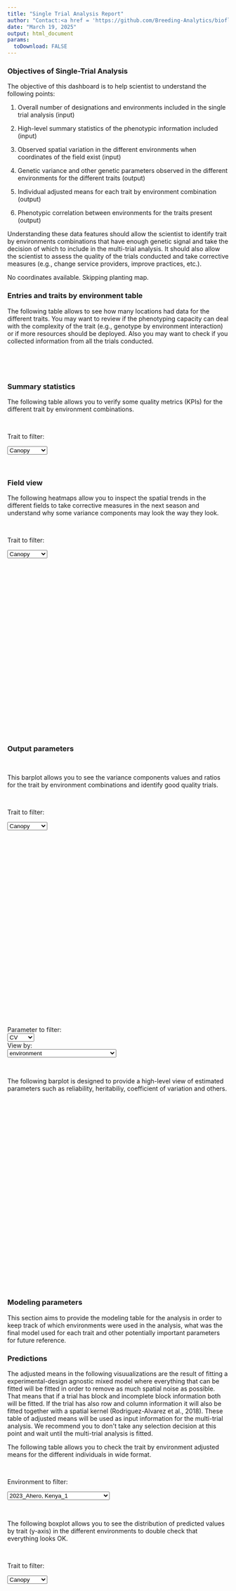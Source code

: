 ```yaml
---
title: "Single Trial Analysis Report"
author: "Contact:<a href = 'https://github.com/Breeding-Analytics/bioflow' target = '_blank'>Breeding Analytics Team, OneCGIAR</a> breedinganalytics@cgiar.org"
date: "March 19, 2025"  
output: html_document
params:
  toDownload: FALSE
---
```








### Objectives of Single-Trial Analysis

The objective of this dashboard is to help scientist to understand the following points:

1. Overall number of designations and environments included in the single trial analysis (input)

2. High-level summary statistics of the phenotypic information included (input)

3. Observed spatial variation in the different environments when coordinates of the field exist (input)

4. Genetic variance and other genetic parameters observed in the different environments for the different traits (output)

5. Individual adjusted means for each trait by environment combination (output)

6. Phenotypic correlation between environments for the traits present (output)

Understanding these data features should allow the scientist to identify trait by environments combinations that have enough genetic signal and take the decision of which to include in the multi-trial analysis. It should also allow the scientist to assess the quality of the trials conducted and take corrective measures (e.g., change service providers, improve practices, etc.).  




No coordinates available. Skipping planting map.

### Entries and traits by environment table

The following table allows to see how many locations had data for the different traits. You may want to review if the phenotyping capacity can deal with the complexity of the trait (e.g., genotype by environment interaction) or if more resources should be deployed. Also you may want to check if you collected information from all the trials conducted.

<p>&nbsp;</p>

<!--html_preserve--><div class="datatables html-widget html-widget-output shiny-report-size html-fill-item" id="reportBuilder_1-outd32fe0ac63605a29" style="width:100%;height:auto;"></div><!--/html_preserve-->

<p>&nbsp;</p>

### Summary statistics

The following table allows you to verify some quality metrics (KPIs) for the different trait by environment combinations.

<p>&nbsp;</p>

<!--html_preserve--><div class="form-group shiny-input-container">
<label class="control-label" id="reportBuilder_1-traitSta-label" for="reportBuilder_1-traitSta">Trait to filter:</label>
<div>
<select id="reportBuilder_1-traitSta" class="shiny-input-select"><option value="Canopy" selected>Canopy</option>
<option value="DTF">DTF</option>
<option value="Emergence">Emergence</option>
<option value="EVV">EVV</option>
<option value="GYKGPHA">GYKGPHA</option>
<option value="HRR">HRR</option>
<option value="PACP">PACP</option>
<option value="PH">PH</option></select>
<script type="application/json" data-for="reportBuilder_1-traitSta" data-nonempty="">{"plugins":["selectize-plugin-a11y"]}</script>
</div>
</div><!--/html_preserve-->

<!--html_preserve--><div class="datatables html-widget html-widget-output shiny-report-size html-fill-item" id="reportBuilder_1-out9d710dcb1e3017c6" style="width:100%;height:auto;"></div><!--/html_preserve-->

<p>&nbsp;</p>

### Field view

The following heatmaps allow you to inspect the spatial trends in the different fields to take corrective measures in the next season and understand why some variance components may look the way they look.


<p>&nbsp;</p>

<!--html_preserve--><div class="form-group shiny-input-container">
<label class="control-label" id="reportBuilder_1-traitStaFieldView-label" for="reportBuilder_1-traitStaFieldView">Trait to filter:</label>
<div>
<select id="reportBuilder_1-traitStaFieldView" class="shiny-input-select"><option value="Canopy" selected>Canopy</option>
<option value="DTF">DTF</option>
<option value="Emergence">Emergence</option>
<option value="EVV">EVV</option>
<option value="GYKGPHA">GYKGPHA</option>
<option value="HRR">HRR</option>
<option value="PACP">PACP</option>
<option value="PH">PH</option></select>
<script type="application/json" data-for="reportBuilder_1-traitStaFieldView" data-nonempty="">{"plugins":["selectize-plugin-a11y"]}</script>
</div>
</div><!--/html_preserve-->

<div style = "width:auto; height:auto; overflow:auto">

<!--html_preserve--><div class="plotly html-widget html-widget-output shiny-report-size shiny-report-theme html-fill-item" id="reportBuilder_1-outc3609bb7dfae4bcb" style="width:100%;height:400px;"></div><!--/html_preserve-->

</div>

### Output parameters 

<p>&nbsp;</p>

This barplot allows you to see the variance components values and ratios for the trait by environment combinations and identify good quality trials.

<p>&nbsp;</p>

<!--html_preserve--><div class="form-group shiny-input-container">
<label class="control-label" id="reportBuilder_1-traitSta0-label" for="reportBuilder_1-traitSta0">Trait to filter:</label>
<div>
<select id="reportBuilder_1-traitSta0" class="shiny-input-select"><option value="Canopy" selected>Canopy</option>
<option value="DTF">DTF</option>
<option value="Emergence">Emergence</option>
<option value="EVV">EVV</option>
<option value="GYKGPHA">GYKGPHA</option>
<option value="HRR">HRR</option>
<option value="PACP">PACP</option>
<option value="PH">PH</option></select>
<script type="application/json" data-for="reportBuilder_1-traitSta0" data-nonempty="">{"plugins":["selectize-plugin-a11y"]}</script>
</div>
</div><!--/html_preserve-->

<div style = "width:auto; height:auto; overflow:auto">

<!--html_preserve--><div class="plotly html-widget html-widget-output shiny-report-size shiny-report-theme html-fill-item" id="reportBuilder_1-out19913c2a5f2e56fb" style="width:100%;height:400px;"></div><!--/html_preserve-->

</div>

<p>&nbsp;</p>

<!--html_preserve--><div class="shiny-input-panel">
<div class="shiny-flow-layout">
<div>
<div class="form-group shiny-input-container">
<label class="control-label" id="reportBuilder_1-parameterMetrics-label" for="reportBuilder_1-parameterMetrics">Parameter to filter:</label>
<div>
<select id="reportBuilder_1-parameterMetrics" class="shiny-input-select"><option value="CV" selected>CV</option>
<option value="mean">mean</option>
<option value="plotH2">plotH2</option>
<option value="r2">r2</option></select>
<script type="application/json" data-for="reportBuilder_1-parameterMetrics" data-nonempty="">{"plugins":["selectize-plugin-a11y"]}</script>
</div>
</div>
</div>
<div>
<div class="form-group shiny-input-container">
<label class="control-label" id="reportBuilder_1-parameterMetricsBy-label" for="reportBuilder_1-parameterMetricsBy">View by:</label>
<div>
<select id="reportBuilder_1-parameterMetricsBy" class="shiny-input-select"><optgroup label="All">
<option value="environment" selected>environment</option>
<option value="trait">trait</option>
</optgroup>
<optgroup label="per trait">
<option value="Canopy">Canopy</option>
<option value="DTF">DTF</option>
<option value="Emergence">Emergence</option>
<option value="EVV">EVV</option>
<option value="GYKGPHA">GYKGPHA</option>
<option value="HRR">HRR</option>
<option value="PACP">PACP</option>
<option value="PH">PH</option>
</optgroup>
<optgroup label="per environment">
<option value="2023_Ahero, Kenya_1">2023_Ahero, Kenya_1</option>
<option value="2023_Ahero, Kenya_2">2023_Ahero, Kenya_2</option>
<option value="2023_Bujumbura, Burundi">2023_Bujumbura, Burundi</option>
<option value="2023_Dakawa, Morogoro, Tanzania">2023_Dakawa, Morogoro, Tanzania</option>
<option value="2023_Ifakara, Morogoro, Tanzania">2023_Ifakara, Morogoro, Tanzania</option>
<option value="2023_Mucelo, Mozambique">2023_Mucelo, Mozambique</option>
<option value="2023_Mwea, Kenya_1">2023_Mwea, Kenya_1</option>
<option value="2023_Mwea, Kenya_2">2023_Mwea, Kenya_2</option>
<option value="2023_TARI, Morogoro, Tanzania">2023_TARI, Morogoro, Tanzania</option>
<option value="2024_Dakawa, Morogoro, Tanzania">2024_Dakawa, Morogoro, Tanzania</option>
<option value="2024_Ifakara, Morogoro, Tanzania">2024_Ifakara, Morogoro, Tanzania</option>
<option value="2024_Kyela, Mbeya, Tanzania">2024_Kyela, Mbeya, Tanzania</option>
</optgroup></select>
<script type="application/json" data-for="reportBuilder_1-parameterMetricsBy" data-nonempty="">{"plugins":["selectize-plugin-a11y"]}</script>
</div>
</div>
</div>
</div>
</div><!--/html_preserve-->
<p>&nbsp;</p>

The following barplot is designed to provide a high-level view of estimated parameters such as reliability, heritabiliy, coefficient of variation and others.

<p>&nbsp;</p>

<div style = "width:auto; height:auto; overflow:auto">

<!--html_preserve--><div class="plotly html-widget html-widget-output shiny-report-size shiny-report-theme html-fill-item" id="reportBuilder_1-out734f3659fd55f66f" style="width:100%;height:400px;"></div><!--/html_preserve-->

</div>

### Modeling parameters

This section aims to provide the modeling table for the analysis in order to keep track of which environments were used in the analysis, what was the final model used for each trait and other potentially important parameters for future reference.

<!--html_preserve--><div class="datatables html-widget html-widget-output shiny-report-size html-fill-item" id="reportBuilder_1-outea6f8702b8d80c6e" style="width:100%;height:auto;"></div><!--/html_preserve-->


### Predictions

The adjusted means in the following visuualizations are the result of fitting a experimental-design agnostic mixed model where everything that can be fitted will be fitted in order to remove as much spatial noise as possible. That means that if a trial has block and incomplete block information both will be fitted. If the trial has also row and column information it will also be fitted together with a spatial kernel (Rodriguez-Alvarez et al., 2018). These table of adjusted means will be used as input information for the multi-trial analysis. We recommend you to don't take any selection decision at this point and wait until the multi-trial analysis is fitted.

The following table allows you to check the trait by environment adjusted means for the different individuals in wide format.

<p>&nbsp;</p>

<!--html_preserve--><div class="form-group shiny-input-container">
<label class="control-label" id="reportBuilder_1-envSta-label" for="reportBuilder_1-envSta">Environment to filter:</label>
<div>
<select id="reportBuilder_1-envSta" class="shiny-input-select"><option value="2023_Ahero, Kenya_1" selected>2023_Ahero, Kenya_1</option>
<option value="2023_Ahero, Kenya_2">2023_Ahero, Kenya_2</option>
<option value="2023_Bujumbura, Burundi">2023_Bujumbura, Burundi</option>
<option value="2023_Dakawa, Morogoro, Tanzania">2023_Dakawa, Morogoro, Tanzania</option>
<option value="2023_Ifakara, Morogoro, Tanzania">2023_Ifakara, Morogoro, Tanzania</option>
<option value="2023_Mucelo, Mozambique">2023_Mucelo, Mozambique</option>
<option value="2023_Mwea, Kenya_1">2023_Mwea, Kenya_1</option>
<option value="2023_Mwea, Kenya_2">2023_Mwea, Kenya_2</option>
<option value="2023_TARI, Morogoro, Tanzania">2023_TARI, Morogoro, Tanzania</option>
<option value="2024_Dakawa, Morogoro, Tanzania">2024_Dakawa, Morogoro, Tanzania</option>
<option value="2024_Ifakara, Morogoro, Tanzania">2024_Ifakara, Morogoro, Tanzania</option>
<option value="2024_Kyela, Mbeya, Tanzania">2024_Kyela, Mbeya, Tanzania</option></select>
<script type="application/json" data-for="reportBuilder_1-envSta" data-nonempty="">{"plugins":["selectize-plugin-a11y"]}</script>
</div>
</div><!--/html_preserve-->

<!--html_preserve--><div class="datatables html-widget html-widget-output shiny-report-size html-fill-item" id="reportBuilder_1-outd2af5980fb9563a7" style="width:100%;height:auto;"></div><!--/html_preserve-->

<p>&nbsp;</p>

The following boxplot allows you to see the distribution of predicted values by trait (y-axis) in the different environments to double check that everything looks OK.

<p>&nbsp;</p>

<!--html_preserve--><div class="form-group shiny-input-container">
<label class="control-label" id="reportBuilder_1-traitStaBox-label" for="reportBuilder_1-traitStaBox">Trait to filter:</label>
<div>
<select id="reportBuilder_1-traitStaBox" class="shiny-input-select"><option value="Canopy" selected>Canopy</option>
<option value="DTF">DTF</option>
<option value="Emergence">Emergence</option>
<option value="EVV">EVV</option>
<option value="GYKGPHA">GYKGPHA</option>
<option value="HRR">HRR</option>
<option value="PACP">PACP</option>
<option value="PH">PH</option></select>
<script type="application/json" data-for="reportBuilder_1-traitStaBox" data-nonempty="">{"plugins":["selectize-plugin-a11y"]}</script>
</div>
</div><!--/html_preserve-->

<div style = "width:auto; height:auto; overflow:auto">

<!--html_preserve--><div class="plotly html-widget html-widget-output shiny-report-size shiny-report-theme html-fill-item" id="reportBuilder_1-outcdc14d5084a18e4b" style="width:100%;height:400px;"></div><!--/html_preserve-->

</div>

<p>&nbsp;</p>

### Per-environment merit estimates of top designations (entries)

In the following plot you can observe the comparison between the top 30 designations from each entry type category for the different traits. If a category has less than a 30 designations all individuals are displayed. This should allow you to identify the top designations in each environment. We would NOT recommend you to use this for selection of parents or products. Wait until you have the results of the multi-trial analysis and selection indices.

<!--html_preserve--><div class="shiny-input-panel">
<div class="shiny-flow-layout">
<div>
<div class="form-group shiny-input-container">
<label class="control-label" id="reportBuilder_1-traitStaComp-label" for="reportBuilder_1-traitStaComp">Trait to filter:</label>
<div>
<select id="reportBuilder_1-traitStaComp" class="shiny-input-select"><option value="Canopy" selected>Canopy</option>
<option value="DTF">DTF</option>
<option value="Emergence">Emergence</option>
<option value="EVV">EVV</option>
<option value="GYKGPHA">GYKGPHA</option>
<option value="HRR">HRR</option>
<option value="PACP">PACP</option>
<option value="PH">PH</option></select>
<script type="application/json" data-for="reportBuilder_1-traitStaComp" data-nonempty="">{"plugins":["selectize-plugin-a11y"]}</script>
</div>
</div>
</div>
<div>
<div class="form-group shiny-input-container">
<label class="control-label" id="reportBuilder_1-traitStaCompEnv-label" for="reportBuilder_1-traitStaCompEnv">Environment to filter:</label>
<div>
<select id="reportBuilder_1-traitStaCompEnv" class="shiny-input-select"><option value="2023_Ahero, Kenya_1" selected>2023_Ahero, Kenya_1</option>
<option value="2023_Ahero, Kenya_2">2023_Ahero, Kenya_2</option>
<option value="2023_Bujumbura, Burundi">2023_Bujumbura, Burundi</option>
<option value="2023_Dakawa, Morogoro, Tanzania">2023_Dakawa, Morogoro, Tanzania</option>
<option value="2023_Ifakara, Morogoro, Tanzania">2023_Ifakara, Morogoro, Tanzania</option>
<option value="2023_Mucelo, Mozambique">2023_Mucelo, Mozambique</option>
<option value="2023_Mwea, Kenya_1">2023_Mwea, Kenya_1</option>
<option value="2023_Mwea, Kenya_2">2023_Mwea, Kenya_2</option>
<option value="2023_TARI, Morogoro, Tanzania">2023_TARI, Morogoro, Tanzania</option>
<option value="2024_Dakawa, Morogoro, Tanzania">2024_Dakawa, Morogoro, Tanzania</option>
<option value="2024_Ifakara, Morogoro, Tanzania">2024_Ifakara, Morogoro, Tanzania</option>
<option value="2024_Kyela, Mbeya, Tanzania">2024_Kyela, Mbeya, Tanzania</option></select>
<script type="application/json" data-for="reportBuilder_1-traitStaCompEnv" data-nonempty="">{"plugins":["selectize-plugin-a11y"]}</script>
</div>
</div>
</div>
</div>
</div><!--/html_preserve-->

<div style = "width:auto; height:auto; overflow:auto">

<!--html_preserve--><div class="plotly html-widget html-widget-output shiny-report-size shiny-report-theme html-fill-item" id="reportBuilder_1-outc4c62bcbd5d6877e" style="width:100%;height:400px;"></div><!--/html_preserve-->

</div>

### Correlation between environments

The following plot aims to show the correlation between BLUEs or BLUPs (depending on the parameter settings) among the different environments for the traits available in order to identify if there is one or more environments that do not align with the target population of environments (i.e., negatively correlated with the main cluster across most environments). You may want to exclude such environments from the multi-trial analysis (MTA) to ensure that selected designations in the MTA achieve genetic gain in the main cluster of environments.

<p>&nbsp;</p>

<!--html_preserve--><div class="shiny-input-panel">
<div class="shiny-flow-layout">
<div>
<div class="form-group shiny-input-container">
<label class="control-label" id="reportBuilder_1-traitStaCor-label" for="reportBuilder_1-traitStaCor">Trait to filter:</label>
<div>
<select id="reportBuilder_1-traitStaCor" class="shiny-input-select"><option value="Canopy" selected>Canopy</option>
<option value="DTF">DTF</option>
<option value="Emergence">Emergence</option>
<option value="EVV">EVV</option>
<option value="GYKGPHA">GYKGPHA</option>
<option value="HRR">HRR</option>
<option value="PACP">PACP</option>
<option value="PH">PH</option></select>
<script type="application/json" data-for="reportBuilder_1-traitStaCor" data-nonempty="">{"plugins":["selectize-plugin-a11y"]}</script>
</div>
</div>
</div>
<div>
<div class="form-group shiny-input-container">
<div class="checkbox">
<label>
<input id="reportBuilder_1-freqCor" type="checkbox" class="shiny-input-checkbox" checked="checked"/>
<span>Show frequency distribution</span>
</label>
</div>
</div>
</div>
</div>
</div><!--/html_preserve-->

<div style = "width:auto; height:auto; overflow:auto">

<!--html_preserve--><div class="plotly html-widget html-widget-output shiny-report-size shiny-report-theme html-fill-item" id="reportBuilder_1-outfa28beaacd91fdf2" style="width:100%;height:400px;"></div><!--/html_preserve-->
</div>

### References of methods used

Velazco, J. G., Rodriguez-Alvarez, M. X., Boer, M. P., Jordan, D. R., Eilers, P. H., Malosetti, M., & Van Eeuwijk, F. A. (2017). Modelling spatial trends in sorghum breeding field trials using a two-dimensional P-spline mixed model. Theoretical and Applied Genetics, 130, 1375-1392.

Rodriguez-Alvarez, M. X., Boer, M. P., van Eeuwijk, F. A., & Eilers, P. H. (2018). Correcting for spatial heterogeneity in plant breeding experiments with P-splines. Spatial Statistics, 23, 52-71.

R Core Team (2021). R: A language and environment for statistical computing. R Foundation for Statistical Computing, Vienna, Austria. URL https://www.R-project.org/.

Boer M, van Rossum B (2022). LMMsolver: Linear Mixed Model Solver. R package version 1.0.4.9000.

<p>&nbsp;</p>

